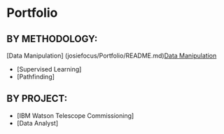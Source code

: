 # Portfolio

## BY METHODOLOGY:
[Data Manipulation] (josiefocus/Portfolio/README.md)[Data Manipulation](josiefocus/Portfolio/README.md)
+ [Supervised Learning]
+ [Pathfinding]

## BY PROJECT:
+ [IBM Watson Telescope Commissioning]
+ [Data Analyst]
